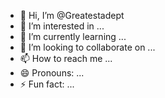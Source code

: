 - 👋 Hi, I’m @Greatestadept
- 👀 I’m interested in ...
- 🌱 I’m currently learning ...
- 💞️ I’m looking to collaborate on ...
- 📫 How to reach me ...
- 😄 Pronouns: ...
- ⚡ Fun fact: ...

<!---
Greatestadept/Greatestadept is a ✨ special ✨ repository because its `README.md` (this file) appears on your GitHub profile.
You can click the Preview link to take a look at your changes.
--->
